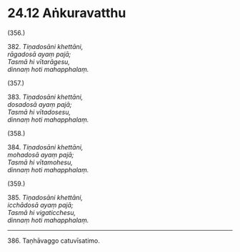 # 24.12 Aṅkuravatthu

(356.)

382\. _Tiṇadosāni khettāni,_  
_rāgadosā ayaṃ pajā;_  
_Tasmā hi vītarāgesu,_  
_dinnaṃ hoti mahapphalaṃ._  

(357.)

383\. _Tiṇadosāni khettāni,_  
_dosadosā ayaṃ pajā;_  
_Tasmā hi vītadosesu,_  
_dinnaṃ hoti mahapphalaṃ._  

(358.)

384\. _Tiṇadosāni khettāni,_  
_mohadosā ayaṃ pajā;_  
_Tasmā hi vītamohesu,_  
_dinnaṃ hoti mahapphalaṃ._  

(359.)

385\. _Tiṇadosāni khettāni,_  
_icchādosā ayaṃ pajā;_  
_Tasmā hi vigaticchesu,_  
_dinnaṃ hoti mahapphalaṃ._  

---

386\. Taṇhāvaggo catuvīsatimo.
